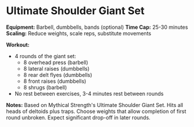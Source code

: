 # Ultimate Shoulder Giant Set

**Equipment:** Barbell, dumbbells, bands (optional)
**Time Cap:** 25-30 minutes
**Scaling:** Reduce weights, scale reps, substitute movements

**Workout:**
- 4 rounds of the giant set:
  - 8 overhead press (barbell)
  - 8 lateral raises (dumbbells)
  - 8 rear delt flyes (dumbbells)
  - 8 front raises (dumbbells)
  - 8 shrugs (barbell)
- No rest between exercises, 3-4 minutes rest between rounds

**Notes:**
Based on Mythical Strength's Ultimate Shoulder Giant Set. Hits all heads of deltoids plus traps. Choose weights that allow completion of first round unbroken. Expect significant drop-off in later rounds.